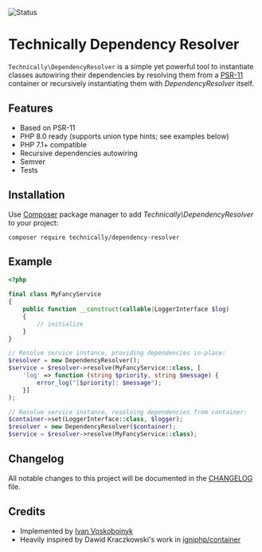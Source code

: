 ![Status][badge]

# Technically Dependency Resolver

`Technically\DependencyResolver` is a simple yet powerful tool to instantiate classes
autowiring their dependencies by resolving them from a [PSR-11][1] container 
or recursively instantiating them with *DependencyResolver* itself.

## Features

- Based on PSR-11
- PHP 8.0 ready (supports union type hints; see examples below)
- PHP 7.1+ compatible
- Recursive dependencies autowiring
- Semver
- Tests

## Installation

Use [Composer][2] package manager to add *Technically\DependencyResolver* to your project:

```
composer require technically/dependency-resolver
```

## Example

```php
<?php

final class MyFancyService 
{
    public function __construct(callable|LoggerInterface $log) 
    {
        // initialize
    }
}

// Resolve service instance, providing dependencies in-place:
$resolver = new DependencyResolver();
$service = $resolver->resolve(MyFancyService::class, [
    'log' => function (string $priority, string $message) {
        error_log("[$priority]: $message");
    }]
);

// Resolve service instance, resolving dependencies from container:
$container->set(LoggerInterface::class, $logger);
$resolver = new DependencyResolver($container);
$service = $resolver->resolve(MyFancyService::class);


```

## Changelog

All notable changes to this project will be documented in the [CHANGELOG](./CHANGELOG.md) file.


## Credits

- Implemented by [Ivan Voskoboinyk][3]
- Heavily inspired by Dawid Kraczkowski's work in [igniphp/container][4]

[1]: https://www.php-fig.org/psr/psr-11/
[2]: https://getcomposer.org/
[3]: https://github.com/e1himself?utm_source=web&utm_medium=github&utm_campaign=technically/dependency-resolver
[4]: https://github.com/igniphp/container
[badge]: https://github.com/technically-php/dependency-resolver/actions/workflows/test.yml/badge.svg
